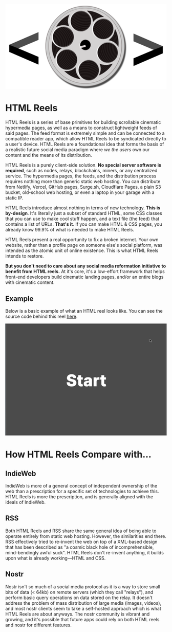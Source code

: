 <p align="center">
	<img src="readme-poster.png" alt="HTML Reels Poster Image">
</p>

# HTML Reels

HTML Reels is a series of base primitives for building scrollable cinematic hypermedia pages, as well as a means to construct lightweight feeds of said pages. The feed format is extremely simple and can be connected to a compatible reader app, which allow HTML Reels to be syndicated directly to a user's device. HTML Reels are a foundational idea that forms the basis of a realistic future social media paradigm where *we the users* own our content and the means of its distribution.

HTML Reels is a purely client-side solution. **No special server software is required**, such as nodes, relays, blockchains, miners, or any centralized service. The hypermedia pages, the feeds, and the distribution process requires nothing more than generic static web hosting. You can distribute from Netlify, Vercel, GitHub pages, Surge.sh, Cloudflare Pages, a plain S3 bucket, old-school web hosting, or even a laptop in your garage with a static IP.

HTML Reels introduce almost nothing in terms of new technology. **This is by-design**. It's literally just a subset of standard HTML, some CSS classes that you can use to make cool stuff happen, and a text file (the feed) that contains a list of URLs. **That's it**. If you can make HTML & CSS pages, you already know 99.9% of what is needed to make HTML Reels.

HTML Reels present a real opportunity to fix a broken internet. Your own website, rather than a profile page on someone else's social platform, was intended as the atomic unit of online existence. This is what HTML Reels intends to restore.

**But you don't need to care about any social media reformation initiative to benefit from HTML reels.** At it's core, it's a low-effort framework that helps front-end developers build cinematic landing pages, and/or an entire blogs with cinematic content.

## Example

Below is a basic example of what an HTML reel looks like. You can see the source code behind this reel [here](samples/basic.html).

<p align="center">
	<img src="readme.gif" alt="HTML Reels Example">
</p>

# How HTML Reels Compare with...

## IndieWeb

IndieWeb is more of a general concept of independent ownership of the web than a prescription for a specific set of technologies to achieve this. HTML Reels is more the prescription, and is generally aligned with the ideals of IndieWeb.

## RSS

Both HTML Reels and RSS share the same general idea of being able to operate entirely from static web hosting. However, the similarities end there. RSS effectively tried to re-invent the web on top of a XML-based design that has been described as "a cosmic black hole of incomprehensible, mind-bendingly awful suck". HTML Reels don't re-invent anything, it builds upon what is already working––HTML and CSS.

## Nostr

Nostr isn't so much of a social media protocol as it is a way to store small bits of data (< 64kb) on remote servers (which they call "relays"), and perform basic query operations on data stored on the relay. It doesn't address the problem of mass distribution of large media (images, videos), and most nostr clients seem to take a self-hosted approach which is what HTML Reels are about anyways. The nostr community is vibrant and growing, and it's possible that future apps could rely on both HTML reels and nostr for different features.

